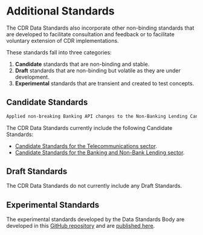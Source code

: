 # Additional Standards

The CDR Data Standards also incorporate other non-binding standards that are developed to facilitate consultation and feedback or to facilitate voluntary extension of CDR implementations.

These standards fall into three categories:

1. **Candidate** standards that are non-binding and stable.
2. **Draft** standards that are non-binding but volatile as they are under development.
3. **Experimental** standards that are transient and created to test concepts.

## Candidate Standards

```diff
Applied non-breaking Banking API changes to the Non-Banking Lending Candidate to maintain alignment.
```

The CDR Data Standards currently include the following Candidate Standards:

- [Candidate Standards for the Telecommunications sector](./includes/additional/candidates/telco/telco.html).
- [Candidate Standards for the Banking and Non-Bank Lending sector](./includes/additional/candidates/non-bank-lending/banking-non-bank-lending.html).

## Draft Standards

The CDR Data Standards do not currently include any Draft Standards.

## Experimental Standards

The experimental standards developed by the Data Standards Body are developed in this [GitHub repository](https://github.com/ConsumerDataStandardsAustralia/standards-experimental) and are [published here](https://consumerdatastandardsaustralia.github.io/standards-experimental/).
